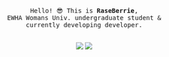
<div align=center>

<pre>
Hello! 😎 This is <b>RaseBerrie</b>,
EWHA Womans Univ. undergraduate student &
currently developing developer.
</pre>

<!--- widgets ---!>

<br />
<img src="http://mazandi.herokuapp.com/api?handle=shitorin0677&theme=dark" />
<img src="https://capsule-render.vercel.app/api?type=waving&color=0:9dd84b,100:9ed685&height=100&section=footer" />
</div>

